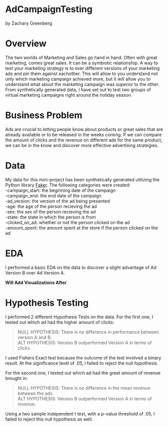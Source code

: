 # AdCampaignTesting

by Zachary Greenberg  

# Overview
The two worlds of Marketing and Sales go hand in hand. Often with great marketing, comes great sales. It can be a symbiotic relationship. A way to test your marketing strategy is to over different versions of your marketing ads and pin them against eachother. This will allow to you understand not only which marketing campaign achieved more, but it will allow you to understand what about the marketing campaign was superior to the other. From synthetically generated data, I have set out to test two groups of virtual marketing campaigns right around the holiday season.   

# Business Problem
Ads are crucial to letting people know about products or great sales that are already available or to be released in the weeks coming. If we can compare the amount of clicks and the revenue on different ads for the same product, we can be in the know and discover more effective advertising strategies.   

# Data
My data for this mini-project has been synthetically generated utilizing the Python library [Faker](https://faker.readthedocs.io/en/master/). The following categories were created:  
-campaign_start: the beginning date of the campaign    
-campaign_end: the end date of the campaign    
-ad_version: the version of the ad being presented    
-age: the age of the person recieving the ad  
-sex: the sex of the person recieving the ad  
-state: the state in which the person is from  
-clicked_on_ad: whether or not the person clicked on the ad  
-amount_spent: the amount spent at the store if the person clicked on the ad  

# EDA
I performed a basic EDA on the data to discover a slight advantage of Ad Version B over Ad Version A. 

**Will Add Visualizations After**

# Hypothesis Testing
I performed 2 different Hypothesis Tests on the data. For the first one, I tested out which ad had the higher amount of clicks:  

> NULL HYPOTHESIS: There is no difference in performance between version A and B.  
> ALT HYPOTHESIS: Version B outperformed Version A in terms of clicks.  

I used Fishers Exact test because the outcome of the test involved a binary result. At the significance level of .05, I failed to reject the null hypothesis.  

For the second one, I tested out which ad had the great amount of revenue brought in:  

> NULL HYPOTHESIS: There is no difference in the mean revenue between the ads.  
> ALT HYPOTHESIS: Version B outperformed Version A in terms of revenue.  

Using a two sample independent t test, with a p-value threshold of .05, I failed to reject this null hypothesis as well. 




